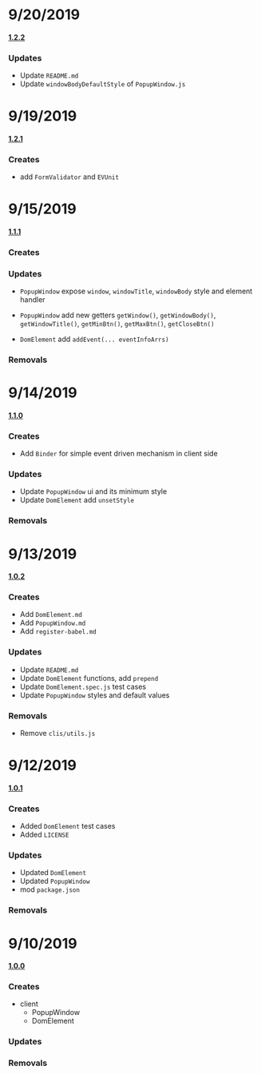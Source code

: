 # 9/20/2019

#### [1.2.2](https://github.com/1846689910/cicero/commit/d60af15824a35d027f01317df9426da99be4c19e)

### Updates

- Update `README.md`
- Update `windowBodyDefaultStyle` of `PopupWindow.js`

# 9/19/2019

#### [1.2.1](https://github.com/1846689910/cicero/commit/e96da2d08d0fcafecd12ca0b1a2a804809077dc7)

### Creates

- add `FormValidator` and `EVUnit`

# 9/15/2019

#### [1.1.1](https://github.com/1846689910/cicero/commit/a7e4bb34a22cf3de342a282b7984104d843884b1)

### Creates

### Updates

- `PopupWindow` expose `window`, `windowTitle`, `windowBody` style and element handler

- `PopupWindow` add new getters `getWindow()`, `getWindowBody()`, `getWindowTitle()`, `getMinBtn()`, `getMaxBtn()`, `getCloseBtn()` 

- `DomElement` add `addEvent(... eventInfoArrs)`

### Removals

# 9/14/2019

#### [1.1.0](https://github.com/1846689910/cicero/commit/bfc5632ad37d9261f02af6430dc7161994e4bd97)

### Creates
- Add `Binder` for simple event driven mechanism in client side
### Updates

- Update `PopupWindow` ui and its minimum style
- Update `DomElement` add `unsetStyle`

### Removals

# 9/13/2019

#### [1.0.2](https://github.com/1846689910/cicero/commit/6f49e452f2b3f2e9831decae916185632490545c)

### Creates

- Add `DomElement.md`
- Add `PopupWindow.md`
- Add `register-babel.md`

### Updates

- Update `README.md`
- Update `DomElement` functions, add `prepend`
- Update `DomElement.spec.js` test cases
- Update `PopupWindow` styles and default values

### Removals

- Remove `clis/utils.js`

# 9/12/2019

#### [1.0.1](https://github.com/1846689910/cicero/commit/d98c32b2c8f2195eeffc5272f7c9ff6275e4a80c)

### Creates

- Added `DomElement` test cases
- Added `LICENSE`

### Updates

- Updated `DomElement`
- Updated `PopupWindow`
- mod `package.json`

### Removals

# 9/10/2019

#### [1.0.0](https://github.com/1846689910/cicero/commit/09d6a57adda33ca1c454c6425c6825156c687eb2)

### Creates

- client
  - PopupWindow
  - DomElement

### Updates

### Removals
